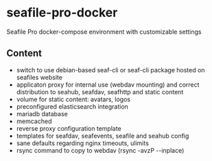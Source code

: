 # seafile-pro-docker
Seafile Pro docker-compose environment with customizable settings

## Content
* switch to use debian-based seaf-cli or seaf-cli package hosted on seafiles website
* applicaton proxy for internal use (webdav mounting) and correct distribution to seahub, seafdav, seafhttp and static content
* volume for static content: avatars, logos
* preconfigured elasticsearch integration
* mariadb database
* memcached
* reverse proxy configuration template
* templates for seafdav, seafevents, seafile and seahub config
* sane defaults regarding nginx timeouts, ulimits
* rsync command to copy to webdav (rsync -avzP --inplace)
